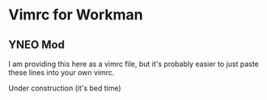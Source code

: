# Vimrc for Workman
## YNEO Mod

I am providing this here as a vimrc file, but it's probably easier to just paste these lines into your own vimrc.

Under construction (it's bed time)
